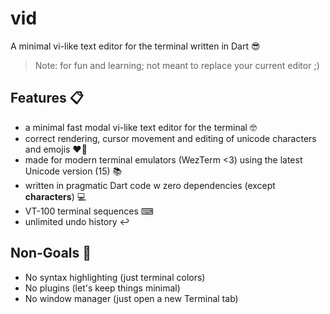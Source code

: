 # vid

A minimal vi-like text editor for the terminal written in Dart 😎
 
> Note: for fun and learning; not meant to replace your current editor ;)

## Features 📋

- a minimal fast modal vi-like text editor for the terminal 🤓
- correct rendering, cursor movement and editing of unicode characters and emojis ❤️‍🔥
- made for modern terminal emulators (WezTerm <3) using the latest Unicode version (15) 📚
- written in pragmatic Dart code w zero dependencies (except **characters**) 💻
- VT-100 terminal sequences ⌨
- unlimited undo history ↩️

## Non-Goals 🛑

- No syntax highlighting (just terminal colors)
- No plugins (let's keep things minimal)
- No window manager (just open a new Terminal tab)
